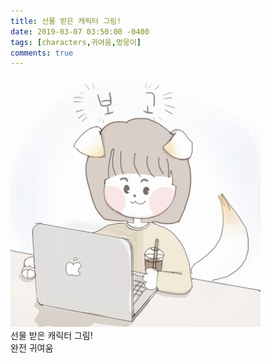 ```yaml
---
title: 선물 받은 캐릭터 그림!
date: 2019-03-07 03:50:00 -0400
tags: [characters,귀여움,멍뭉이]
comments: true
---
```


![Alt text](/assets/images/characters-190307-2.jpg "Optional title") <br />
선물 받은 캐릭터 그림!<br />
완전 귀여움
